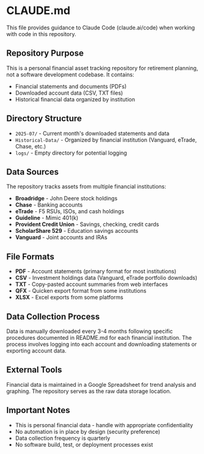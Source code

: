 # CLAUDE.md

This file provides guidance to Claude Code (claude.ai/code) when working with code in this repository.

## Repository Purpose

This is a personal financial asset tracking repository for retirement planning, not a software development codebase. It contains:

- Financial statements and documents (PDFs)
- Downloaded account data (CSV, TXT files) 
- Historical financial data organized by institution

## Directory Structure

- `2025-07/` - Current month's downloaded statements and data
- `Historical-Data/` - Organized by financial institution (Vanguard, eTrade, Chase, etc.)
- `logs/` - Empty directory for potential logging

## Data Sources

The repository tracks assets from multiple financial institutions:
- **Broadridge** - John Deere stock holdings
- **Chase** - Banking accounts  
- **eTrade** - F5 RSUs, ISOs, and cash holdings
- **Guideline** - Mimic 401(k)
- **Provident Credit Union** - Savings, checking, credit cards
- **ScholarShare 529** - Education savings accounts
- **Vanguard** - Joint accounts and IRAs

## File Formats

- **PDF** - Account statements (primary format for most institutions)
- **CSV** - Investment holdings data (Vanguard, eTrade portfolio downloads)
- **TXT** - Copy-pasted account summaries from web interfaces
- **QFX** - Quicken export format from some institutions
- **XLSX** - Excel exports from some platforms

## Data Collection Process

Data is manually downloaded every 3-4 months following specific procedures documented in README.md for each financial institution. The process involves logging into each account and downloading statements or exporting account data.

## External Tools

Financial data is maintained in a Google Spreadsheet for trend analysis and graphing. The repository serves as the raw data storage location.

## Important Notes

- This is personal financial data - handle with appropriate confidentiality
- No automation is in place by design (security preference)
- Data collection frequency is quarterly
- No software build, test, or deployment processes exist